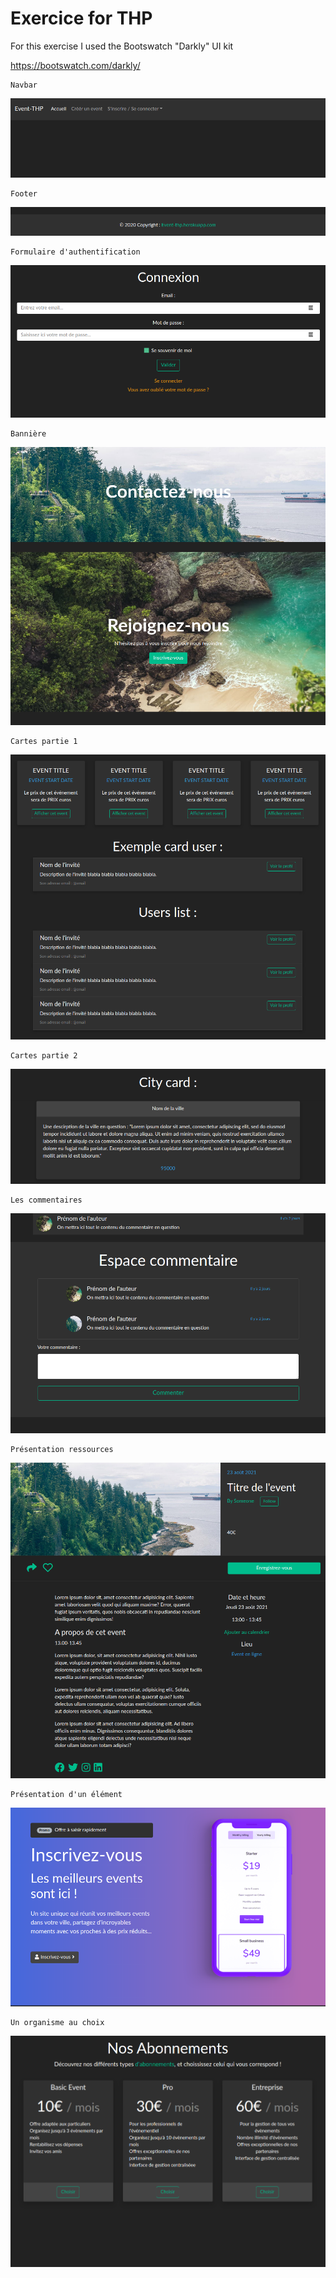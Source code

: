 # Exercice for THP


For this exercise I used the Bootswatch "Darkly" UI kit

https://bootswatch.com/darkly/

```
Navbar 
```
![Alt text](images/navbar.png?raw=true "Typo & buttons")

```
Footer
```
![Alt text](images/footer.png?raw=true "Typo & buttons")

```
Formulaire d'authentification
```
![Alt text](images/auth_form.png?raw=true "Typo & buttons")

```
Bannière
```
![Alt text](images/banner.png?raw=true "Typo & buttons")

```
Cartes partie 1
```
![Alt text](images/cards.png?raw=true "Typo & buttons")

```
Cartes partie 2
```
![Alt text](images/cards_parts2.png?raw=true "Typo & buttons")

```
Les commentaires
```
![Alt text](images/comment_space.png?raw=true "Typo & buttons")

```
Présentation ressources
```
![Alt text](images/show_ressource.png?raw=true "Typo & buttons")

```
Présentation d'un élément 
```
![Alt text](images/show_element.png?raw=true "Typo & buttons")

```
Un organisme au choix
```
![Alt text](images/subscription.png?raw=true "Typo & buttons")